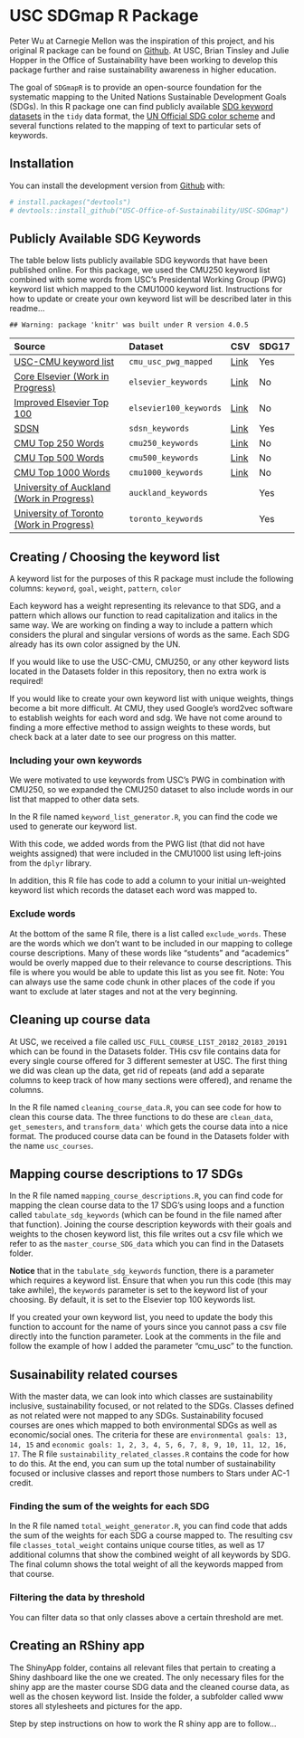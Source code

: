 # USC SDGmap R Package

Peter Wu at Carnegie Mellon was the inspiration of this project, and his
original R package can be found on
[Github](https://github.com/pwu97/SDGmapR). At USC, Brian Tinsley and
Julie Hopper in the Office of Sustainability have been working to
develop this package further and raise sustainability awareness in
higher education.

The goal of `SDGmapR` is to provide an open-source foundation for the
systematic mapping to the United Nations Sustainable Development Goals
(SDGs). In this R package one can find publicly available [SDG keyword
datasets](https://github.com/USC-Office-of-Sustainability/USC-SDGmap/tree/main/Keyword%20Lists)
in the `tidy` data format, the [UN Official SDG color
scheme](https://www.un.org/sustainabledevelopment/wp-content/uploads/2019/01/SDG_Guidelines_AUG_2019_Final.pdf)
and several functions related to the mapping of text to particular sets
of keywords.

## Installation

You can install the development version from
[Github](https://github.com/USC-Office-of-Sustainability/USC-SDGmap)
with:

``` r
# install.packages("devtools")
# devtools::install_github("USC-Office-of-Sustainability/USC-SDGmap")
```

## Publicly Available SDG Keywords

The table below lists publicly available SDG keywords that have been
published online. For this package, we used the CMU250 keyword list
combined with some words from USC’s Presidental Working Group (PWG)
keyword list which mapped to the CMU1000 keyword list. Instructions for
how to update or create your own keyword list will be described later in
this readme… <!-- add a link here -->

    ## Warning: package 'knitr' was built under R version 4.0.5

| Source                                                                                                                             | Dataset                | CSV                                                                                                          | SDG17 |
|:-----------------------------------------------------------------------------------------------------------------------------------|:-----------------------|:-------------------------------------------------------------------------------------------------------------|:------|
| [USC-CMU keyword list](www.google.com)                                                                                             | `cmu_usc_pwg_mapped`   | [Link](https://github.com/USC-Office-of-Sustainability/USC-SDGmap/blob/main/Datasets/cmu_usc_pwg_mapped.csv) | Yes   |
| [Core Elsevier (Work in Progress)](https://data.mendeley.com/datasets/87txkw7khs/1)                                                | `elsevier_keywords`    | [Link](https://github.com/pwu97/SDGmapR/blob/main/datasets/elsevier_keywords_cleaned.csv)                    | No    |
| [Improved Elsevier Top 100](https://data.mendeley.com/datasets/9sxdykm8s4/2)                                                       | `elsevier100_keywords` | [Link](https://github.com/pwu97/SDGmapR/blob/main/datasets/elsevier100_keywords_cleaned.csv)                 | No    |
| [SDSN](https://ap-unsdsn.org/regional-initiatives/universities-sdgs/)                                                              | `sdsn_keywords`        | [Link](https://github.com/pwu97/SDGmapR/blob/main/datasets/sdsn_keywords_cleaned.csv)                        | Yes   |
| [CMU Top 250 Words](https://www.cmu.edu/leadership/the-provost/provost-priorities/sustainability-initiative/sdg-definitions.html)  | `cmu250_keywords`      | [Link](https://github.com/pwu97/SDGmapR/blob/main/datasets/cmu250_keywords_cleaned.csv)                      | No    |
| [CMU Top 500 Words](https://www.cmu.edu/leadership/the-provost/provost-priorities/sustainability-initiative/sdg-definitions.html)  | `cmu500_keywords`      | [Link](https://github.com/pwu97/SDGmapR/blob/main/datasets/cmu500_keywords_cleaned.csv)                      | No    |
| [CMU Top 1000 Words](https://www.cmu.edu/leadership/the-provost/provost-priorities/sustainability-initiative/sdg-definitions.html) | `cmu1000_keywords`     | [Link](https://github.com/pwu97/SDGmapR/blob/main/datasets/cmu1000_keywords_cleaned.csv)                     | No    |
| [University of Auckland (Work in Progress)](https://www.sdgmapping.auckland.ac.nz/)                                                | `auckland_keywords`    |                                                                                                              | Yes   |
| [University of Toronto (Work in Progress)](https://data.utoronto.ca/sustainable-development-goals-sdg-report/sdg-report-appendix/) | `toronto_keywords`     |                                                                                                              | Yes   |

## Creating / Choosing the keyword list

A keyword list for the purposes of this R package must include the
following columns: `keyword`, `goal`, `weight`, `pattern`, `color`

Each keyword has a weight representing its relevance to that SDG, and a
pattern which allows our function to read capitalization and italics in
the same way. We are working on finding a way to include a pattern which
considers the plural and singular versions of words as the same. Each
SDG already has its own color assigned by the UN.
<!-- pattern doesnt actually do italics or capitalization -->

If you would like to use the USC-CMU, CMU250, or any other keyword lists
located in the Datasets folder in this repository, then no extra work is
required! <!-- skip to different section -->

If you would like to create your own keyword list with unique weights,
things become a bit more difficult. At CMU, they used Google’s word2vec
software to establish weights for each word and sdg. We have not come
around to finding a more effective method to assign weights to these
words, but check back at a later date to see our progress on this
matter.

### Including your own keywords

We were motivated to use keywords from USC’s PWG in combination with
CMU250, so we expanded the CMU250 dataset to also include words in our
list that mapped to other data sets.

In the R file named `keyword_list_generator.R`, you can find the code we
used to generate our keyword list.

With this code, we added words from the PWG list (that did not have
weights assigned) that were included in the CMU1000 list using
left-joins from the `dplyr` library.

In addition, this R file has code to add a column to your initial
un-weighted keyword list which records the dataset each word was mapped
to.

### Exclude words

At the bottom of the same R file, there is a list called
`exclude_words`. These are the words which we don’t want to be included
in our mapping to college course descriptions. Many of these words like
“students” and “academics” would be overly mapped due to their relevance
to course descriptions. This file is where you would be able to update
this list as you see fit. Note: You can always use the same code chunk
in other places of the code if you want to exclude at later stages and
not at the very beginning.

## Cleaning up course data

At USC, we received a file called
`USC_FULL_COURSE_LIST_20182_20183_20191` which can be found in the
Datasets folder. THis csv file contains data for every single course
offered for 3 different semester at USC. The first thing we did was
clean up the data, get rid of repeats (and add a separate columns to
keep track of how many sections were offered), and rename the columns.

In the R file named `cleaning_course_data.R`, you can see code for how
to clean this course data. The three functions to do these are
`clean_data`, `get_semesters`, and `transform_data'` which gets the
course data into a nice format. The produced course data can be found in
the Datasets folder with the name `usc_courses`.

## Mapping course descriptions to 17 SDGs

In the R file named `mapping_course_descriptions.R`, you can find code
for mapping the clean course data to the 17 SDG’s using loops and a
function called `tabulate_sdg_keywords` (which can be found in the file
named after that function). Joining the course description keywords with
their goals and weights to the chosen keyword list, this file writes out
a csv file which we refer to as the `master_course_SDG_data` which you
can find in the Datasets folder.

**Notice** that in the `tabulate_sdg_keywords` function, there is a
parameter which requires a keyword list. Ensure that when you run this
code (this may take awhile), the `keywords` parameter is set to the
keyword list of your choosing. By default, it is set to the Elsevier top
100 keywords list.

If you created your own keyword list, you need to update the body this
function to account for the name of yours since you cannot pass a csv
file directly into the function parameter. Look at the comments in the
file and follow the example of how I added the parameter “cmu_usc” to
the function.

## Susainability related courses

With the master data, we can look into which classes are sustainability
inclusive, sustainability focused, or not related to the SDGs. Classes
defined as not related were not mapped to any SDGs. Sustainability
focused courses are ones which mapped to both environmental SDGs as well
as economic/social ones. The criteria for these are
`environmental goals: 13, 14, 15` and
`economic goals: 1, 2, 3, 4, 5, 6, 7, 8, 9, 10, 11, 12, 16, 17`. The R
file `sustainability_related_classes.R` contains the code for how to do
this. At the end, you can sum up the total number of sustainability
focused or inclusive classes and report those numbers to Stars under
AC-1 credit. <!-- need to change wording -->

### Finding the sum of the weights for each SDG

In the R file named `total_weight_generator.R`, you can find code that
adds the sum of the weights for each SDG a course mapped to. The
resulting csv file `classes_total_weight` contains unique course titles,
as well as 17 additional columns that show the combined weight of all
keywords by SDG. The final column shows the total weight of all the
keywords mapped from that course.

### Filtering the data by threshold

You can filter data so that only classes above a certain threshold are
met.
<!-- ask julie about whether you filter the data or the keywords -->

## Creating an RShiny app

The ShinyApp folder, contains all relevant files that pertain to
creating a Shiny dashboard like the one we created. The only necessary
files for the shiny app are the master course SDG data and the cleaned
course data, as well as the chosen keyword list. Inside the folder, a
subfolder called www stores all stylesheets and pictures for the app.
<!-- add link -->

Step by step instructions on how to work the R shiny app are to follow…
<!-- ask julie about this, how much code do i show -->
